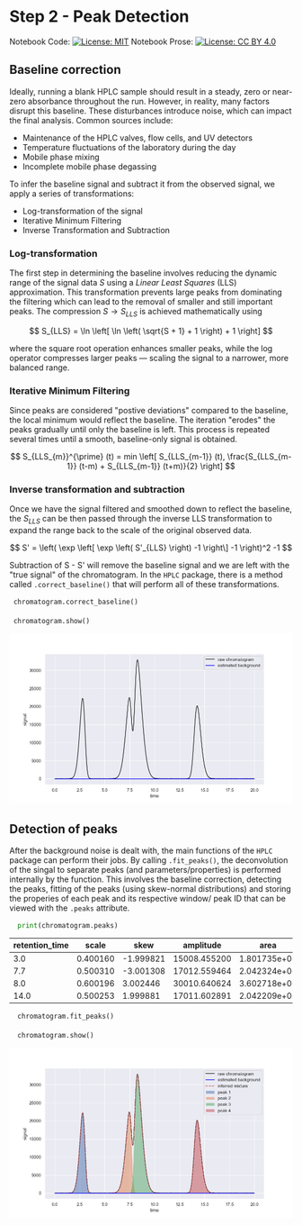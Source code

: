 # Step 2 - Peak Detection

Notebook Code: [![License: MIT](https://img.shields.io/badge/License-GPLv3-blue.svg)](https://www.gnu.org/licenses/gpl-3.0) Notebook Prose: [![License: CC BY 4.0](https://img.shields.io/badge/License-CC_BY_4.0-lightgrey.svg)](https://creativecommons.org/licenses/by/4.0/)

## Baseline correction

Ideally, running a blank HPLC sample should result in a steady, zero or near-zero absorbance throughout the run. However, in reality, many factors disrupt this baseline. These disturbances introduce noise, which can impact the final analysis. Common sources include:

 -  Maintenance of the HPLC valves, flow cells, and UV detectors
 -  Temperature fluctuations of the laboratory during the day
 -  Mobile phase mixing
 -  Incomplete mobile phase degassing

To infer the baseline signal and subtract it from the observed signal, we apply a series of transformations:

- Log-transformation of the signal
- Iterative Minimum Filtering
- Inverse Transformation and Subtraction

### Log-transformation 

The first step in determining the baseline involves reducing the dynamic range of the signal data *S* using a _Linear Least Squares_ (LLS) approximation. This transformation prevents large peaks from dominating the filtering which can lead to the removal of smaller and still important peaks. The compression  $S\rightarrow S_{LLS}$ is achieved mathematically using 

$$
S_{LLS} = \ln \left[ \ln \left( \sqrt{S + 1} + 1 \right) + 1 \right]
$$

where the square root operation enhances smaller peaks, while the log operator compresses larger peaks — scaling the signal to a narrower, more balanced range.

### Iterative Minimum Filtering

Since peaks are considered "postive deviations" compared to the baseline, the local minimum would reflect the baseline. The iteration "erodes" the peaks gradually until only the baseline is left. This process is repeated several times until a smooth, baseline-only signal is obtained.

$$
S_{LLS_{m}}^{\prime} (t) = min \left[ S_{LLS_{m-1}} (t), \frac{S_{LLS_{m-1}} (t-m) + S_{LLS_{m-1}} (t+m)}{2} \right]
$$

### Inverse transformation and subtraction

Once we have the signal filtered and smoothed down to reflect the baseline, the $S_{LLS}$ can be then passed through the inverse LLS transformation to expand the range back to the scale of the original observed data.

$$
S' = \left( \exp \left[ \exp \left( S'_{LLS} \right) -1 \right\] -1 \right)^2 -1
$$

Subtraction of S - S' will remove the baseline signal and we are left with the "true signal" of the chromatogram. In the `HPLC` package, there is a method called `.correct_baseline()` that will perform all of these transformations.

```python
 chromatogram.correct_baseline()

 chromatogram.show()
```

![](https://raw.githubusercontent.com/pcichowicz/HPLC/main/doc/plots/Chrom_baseline.png)


## Detection of peaks

After the background noise is dealt with, the main functions of the `HPLC` package can perform their jobs. By calling `.fit_peaks()`, the deconvolution of the singal to separate peaks (and parameters/properties) is performed internally by the function. This involves the baseline correction, detecting the peaks, fitting of the peaks (using skew-normal distributions) and storing the properies of each peak and its respective window/ peak ID that can be viewed with the `.peaks` attribute.

```python
  print(chromatogram.peaks)
```
| retention_time | scale     | skew      | amplitude    | area         | signal_maximum | peak_id |
|----------------|-----------|-----------|--------------|--------------|----------------|---------|
| 3.0            | 0.400160  | -1.999821 | 15008.455200 | 1.801735e+06 | 22242.892379   | 1       |
| 7.7            | 0.500310  | -3.001308 | 17012.559464 | 2.042324e+06 | 22371.019867   | 2       |
| 8.0            | 0.600196  | 3.002446  | 30010.640624 | 3.602718e+06 | 32896.019777   | 3       |
| 14.0           | 0.500253  | 1.999881  | 17011.602891 | 2.042209e+06 | 20167.152113   | 4       |

```python
  chromatogram.fit_peaks()

  chromatogram.show()
```

![](https://raw.githubusercontent.com/pcichowicz/HPLC/main/doc/plots/Chrom_fitpeaks.png)



